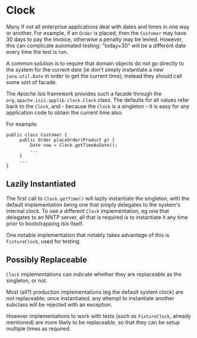 Clock
=====

Many if not all enterprise applications deal with dates and times in one way or another. For example, if an `Order` is placed, then the `Customer` may have 30 days to pay the Invoice, otherwise a penalty may be levied.
However, this can complicate automated testing: "today+30" will be a different date every time the test is run.

A common solution is to require that domain objects do not go directly to the system for the current date (ie don't simply instantiate a new `java.util.Date` in order to get the current time); instead they should call some sort of facade.

The *Apache Isis* framework provides such a facade through the
`org.apache.isis.applib.clock.Clock` class. The defaults for all values refer back to the `Clock`, and - because the `Clock` is a singleton - it is easy for any application code to obtain the current time also.

For example:

    public class Customer {
         public Order placeOrder(Product p) {
             Date now = Clock.getTimeAsDate();
             ...
         }
         ...
    }

Lazily Instantiated
-------------------

The first call to `Clock.getTime()` will lazily instantiate the singleton, with the default implementation being one that simply delegates to the system's internal clock. To use a different `Clock` implementation, eg one
that delegates to an NNTP server, all that is required is to instantiate it any time prior to bootstrapping *Isis* itself.

One notable implementation that notably takes advantage of this is `FixtureClock`, used for testing. <!--See ? for more information.-->

Possibly Replaceable
--------------------

`Clock` implementations can indicate whether they are replaceable as the singleton, or not.

Most (all?) production implementations (eg the default system clock) are *not* replaceable; once instantiated, any attempt to instantiate another subclass will be rejected with an exception.

However implementations to work with tests (such as `FixtureClock`, already mentioned) are more likely to be replaceable, so that they can be setup multiple times as required.

